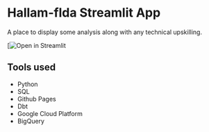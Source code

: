 # Hallam-flda Streamlit App

A place to display some analysis along with any technical upskilling.

[![Open in Streamlit](https://hallam-flda.streamlit.app/)

## Tools used

- Python
- SQL
- Github Pages
- Dbt
- Google Cloud Platform
- BigQuery
